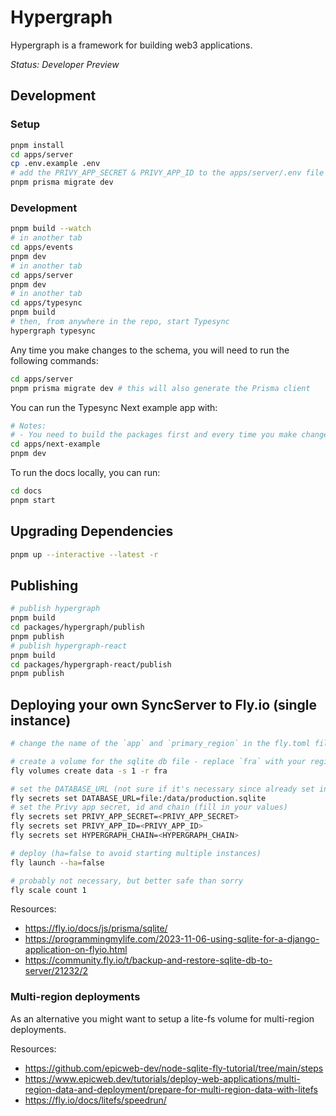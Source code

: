 # Hypergraph

Hypergraph is a framework for building web3 applications.

*Status: Developer Preview*

## Development

### Setup

```sh
pnpm install
cd apps/server
cp .env.example .env
# add the PRIVY_APP_SECRET & PRIVY_APP_ID to the apps/server/.env file
pnpm prisma migrate dev
```

### Development

```sh
pnpm build --watch
# in another tab
cd apps/events
pnpm dev
# in another tab
cd apps/server
pnpm dev
# in another tab
cd apps/typesync
pnpm build
# then, from anywhere in the repo, start Typesync
hypergraph typesync
```

Any time you make changes to the schema, you will need to run the following commands:

```sh
cd apps/server
pnpm prisma migrate dev # this will also generate the Prisma client
```

You can run the Typesync Next example app with:

```sh
# Notes:
# - You need to build the packages first and every time you make changes to the packages
cd apps/next-example
pnpm dev
```

To run the docs locally, you can run:

```sh
cd docs
pnpm start
```


## Upgrading Dependencies

```sh
pnpm up --interactive --latest -r
```

## Publishing

```sh
# publish hypergraph
pnpm build
cd packages/hypergraph/publish
pnpm publish
# publish hypergraph-react
pnpm build
cd packages/hypergraph-react/publish
pnpm publish
```

## Deploying your own SyncServer to Fly.io (single instance)

```sh
# change the name of the `app` and `primary_region` in the fly.toml file

# create a volume for the sqlite db file - replace `fra` with your region
fly volumes create data -s 1 -r fra

# set the DATABASE_URL (not sure if it's necessary since already set in the Dockerfile)
fly secrets set DATABASE_URL=file:/data/production.sqlite
# set the Privy app secret, id and chain (fill in your values)
fly secrets set PRIVY_APP_SECRET=<PRIVY_APP_SECRET>
fly secrets set PRIVY_APP_ID=<PRIVY_APP_ID>
fly secrets set HYPERGRAPH_CHAIN=<HYPERGRAPH_CHAIN>

# deploy (ha=false to avoid starting multiple instances)
fly launch --ha=false

# probably not necessary, but better safe than sorry
fly scale count 1
```

Resources:
- https://fly.io/docs/js/prisma/sqlite/
- https://programmingmylife.com/2023-11-06-using-sqlite-for-a-django-application-on-flyio.html
- https://community.fly.io/t/backup-and-restore-sqlite-db-to-server/21232/2

### Multi-region deployments

As an alternative you might want to setup a lite-fs volume for multi-region deployments.

Resources:
- https://github.com/epicweb-dev/node-sqlite-fly-tutorial/tree/main/steps
- https://www.epicweb.dev/tutorials/deploy-web-applications/multi-region-data-and-deployment/prepare-for-multi-region-data-with-litefs
- https://fly.io/docs/litefs/speedrun/